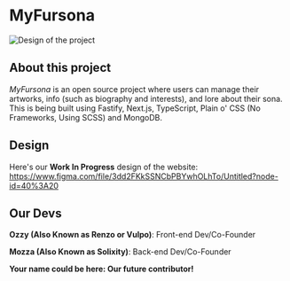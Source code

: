 # MyFursona

![Design of the project](https://cdn.discordapp.com/attachments/928630858934530128/957364494147928084/Group_11.png)

## About this project

*MyFursona* is an open source project where users can manage their artworks, info (such as biography and interests), and lore about their sona. This is being built using Fastify, Next.js, TypeScript, Plain o' CSS (No Frameworks, Using SCSS) and MongoDB.

## Design

Here's our **Work In Progress** design of the website: https://www.figma.com/file/3dd2FKkSSNCbPBYwhOLhTo/Untitled?node-id=40%3A20

## Our Devs

**Ozzy (Also Known as Renzo or Vulpo)**: Front-end Dev/Co-Founder

**Mozza (Also Known as Solixity)**: Back-end Dev/Co-Founder

**Your name could be here: Our future contributor!**
